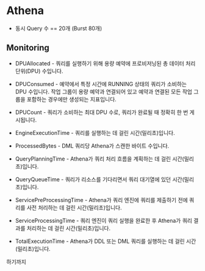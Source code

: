 # Athena

* 동시 Query 수 == 20개 (Burst 80개)


## Monitoring
* DPUAllocated - 쿼리를 실행하기 위해 용량 예약에 프로비저닝된 총 데이터 처리 단위(DPU) 수입니다.

* DPUConsumed - 예약에서 특정 시간에 RUNNING 상태의 쿼리가 소비하는 DPU 수입니다. 작업 그룹이 용량 예약과 연결되어 있고 예약과 연결된 모든 작업 그룹을 포함하는 경우에만 생성되는 지표입니다.

* DPUCount - 쿼리가 소비하는 최대 DPU 수로, 쿼리가 완료될 때 정확히 한 번 게시됩니다.

* EngineExecutionTime - 쿼리를 실행하는 데 걸린 시간(밀리초)입니다.

* ProcessedBytes - DML 쿼리당 Athena가 스캔한 바이트 수입니다.

* QueryPlanningTime - Athena가 쿼리 처리 흐름을 계획하는 데 걸린 시간(밀리초)입니다.

* QueryQueueTime - 쿼리가 리소스를 기다리면서 쿼리 대기열에 있던 시간(밀리초)입니다.

* ServicePreProcessingTime - Athena가 쿼리 엔진에 쿼리를 제출하기 전에 쿼리를 사전 처리하는 데 걸린 시간(밀리초)입니다.

* ServiceProcessingTime - 쿼리 엔진이 쿼리 실행을 완료한 후 Athena가 쿼리 결과를 처리하는 데 걸린 시간(밀리초)입니다.

* TotalExecutionTime - Athena가 DDL 또는 DML 쿼리를 실행하는 데 걸린 시간(밀리초)입니다.





하기까지